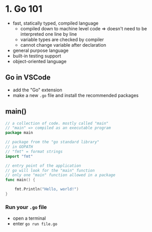 # 1. Go 101

- fast, statically typed, compiled language
  - compiled down to machine level code => doesn't need to be interpreted one line by line 
  - variable types are checked by compiler
  - cannot change variable after declaration
- general purpose language
- built-in testing support
- object-oriented language



## Go in VSCode

- add the "Go" extension
- make a new `.go` file and install the recommended packages



## main()

```go
// a collection of code. mostly called "main"
// "main" => compiled as an executable program
package main

// package from the "go standard library"
// in GOPATH
// "fmt" = format strings
import "fmt"

// entry point of the application
// go will look for the "main" function
// only one "main" function allowed in a package
func main() {

	fmt.Println("Hello, world!")
}
```



### Run your `.go` file

- open a terminal
- enter `go run file.go`